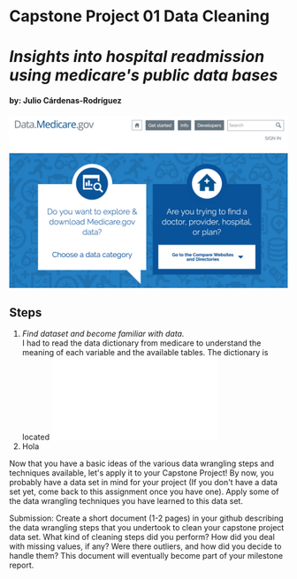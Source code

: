 # **Capstone Project 01 Data Cleaning**
# _Insights into hospital readmission using medicare's public data bases_
####  by: Julio Cárdenas-Rodríguez
![medi](Medicare.png)
## Steps
1. _Find dataset and become familiar with data._      
I had to read the data dictionary from medicare to understand the meaning of each variable and the available tables. The dictionary is located ![here](./Hospital.pdf)
2. Hola

Now that you have a basic ideas of the various data wrangling steps and techniques available, let's apply it to your Capstone Project! By now, you probably have a data set in mind for your project (If you don't have a data set yet, come back to this assignment once you have one). Apply some of the data wrangling techniques you have learned to this data set.

Submission: Create a short document (1-2 pages) in your github describing the data wrangling steps that you undertook to clean your capstone project data set. What kind of cleaning steps did you perform? How did you deal with missing values, if any? Were there outliers, and how did you decide to handle them? This document will eventually become part of your milestone report.
